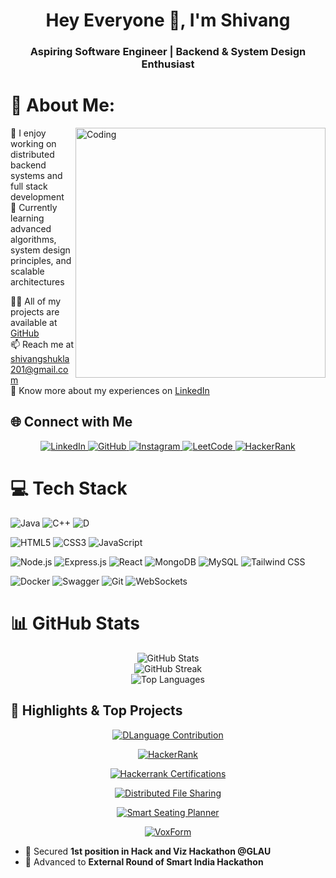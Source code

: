 <h1 align="center">Hey Everyone 👋, I'm Shivang</h1>
<h3 align="center">Aspiring Software Engineer | Backend & System Design Enthusiast</h3>

# 💫 About Me:
<img align="right" alt="Coding" width="400" src="https://raw.githubusercontent.com/shivangshukla7020/shivangshukla7020/master/coding.gif">

🔭 I enjoy working on distributed backend systems and full stack development  
🌱 Currently learning advanced algorithms, system design principles, and scalable architectures  

👨‍💻 All of my projects are available at [GitHub](https://github.com/shivangshukla7020)   
📫 Reach me at [shivangshukla201@gmail.com](mailto:shivangshukla201@gmail.com)  
📄 Know more about my experiences on [LinkedIn](https://linkedin.com/in/shivangshukla201)

## 🌐 Connect with Me

<p align="center">
  <a href="https://linkedin.com/in/shivangshukla201" target="_blank">
    <img src="https://img.shields.io/badge/LinkedIn-%230077B5?style=for-the-badge&logo=linkedin&logoColor=white" alt="LinkedIn" />
  </a>
  <a href="https://github.com/shivangshukla7020" target="_blank">
    <img src="https://img.shields.io/badge/GitHub-%2312100E?style=for-the-badge&logo=github&logoColor=white" alt="GitHub" />
  </a>
  <a href="https://www.instagram.com/shivangkumarshukla/" target="_blank">
    <img src="https://img.shields.io/badge/Instagram-%23E4405F?style=for-the-badge&logo=instagram&logoColor=white" alt="Instagram" />
  </a>
  <a href="https://leetcode.com/u/shivangshukla201/" target="_blank">
    <img src="https://img.shields.io/badge/LeetCode-%23333333?style=for-the-badge&logo=leetcode&logoColor=FFA116" alt="LeetCode" />
  </a>
  <a href="https://www.hackerrank.com/profile/shivangshukla201" target="_blank">
    <img src="https://img.shields.io/badge/HackerRank-%232EC866?style=for-the-badge&logo=hackerrank&logoColor=white" alt="HackerRank" />
  </a>
</p>

# 💻 Tech Stack

![Java](https://img.shields.io/badge/Java-%23ED8B00?style=for-the-badge&logo=openjdk&logoColor=white)
![C++](https://img.shields.io/badge/C++-%2300599C?style=for-the-badge&logo=c%2B%2B&logoColor=white)
![D](https://img.shields.io/badge/D-%23007F77?style=for-the-badge&logo=d&logoColor=white)

![HTML5](https://img.shields.io/badge/HTML5-%23E34F26?style=for-the-badge&logo=html5&logoColor=white)
![CSS3](https://img.shields.io/badge/CSS3-%231572B6?style=for-the-badge&logo=css3&logoColor=white)
![JavaScript](https://img.shields.io/badge/JavaScript-%23F7DF1E?style=for-the-badge&logo=javascript&logoColor=black)

![Node.js](https://img.shields.io/badge/Node.js-339933?style=for-the-badge&logo=node.js&logoColor=white)
![Express.js](https://img.shields.io/badge/Express.js-%23404d59?style=for-the-badge&logo=express&logoColor=%2361DAFB)
![React](https://img.shields.io/badge/React-%2320232a?style=for-the-badge&logo=react&logoColor=%2361DAFB)
![MongoDB](https://img.shields.io/badge/MongoDB-%234ea94b?style=for-the-badge&logo=mongodb&logoColor=white)
![MySQL](https://img.shields.io/badge/MySQL-%23000f0f?style=for-the-badge&logo=mysql&logoColor=white)
![Tailwind CSS](https://img.shields.io/badge/Tailwind_CSS-%2338B2AC?style=for-the-badge&logo=tailwind-css&logoColor=white)

![Docker](https://img.shields.io/badge/Docker-%230db7ed?style=for-the-badge&logo=docker&logoColor=white)
![Swagger](https://img.shields.io/badge/Swagger-%23E0E0E0?style=for-the-badge&logo=swagger&logoColor=black)
![Git](https://img.shields.io/badge/Git-%23F05032?style=for-the-badge&logo=git&logoColor=white)
![WebSockets](https://img.shields.io/badge/WebSockets-%233399FF?style=for-the-badge&logo=websocket&logoColor=white)

# 📊 GitHub Stats
<div align="center">
  <!-- General GitHub Stats -->
  <img src="https://github-readme-stats.vercel.app/api?username=shivangshukla7020&theme=react&hide_border=false&include_all_commits=true&count_private=true" alt="GitHub Stats" />

  <br/>

  <!-- GitHub Streak Stats -->
  <img src="https://github-readme-streak-stats.herokuapp.com/?user=shivangshukla7020&theme=react&hide_border=false" alt="GitHub Streak" />

  <br/>

  <!-- Top Languages -->
  <img src="https://github-readme-stats.vercel.app/api/top-langs/?username=shivangshukla7020&theme=react&hide_border=false&include_all_commits=true&count_private=true&layout=compact" alt="Top Languages" />
</div>

## 🌟 Highlights & Top Projects

<div align="center">

<!-- D Language Contribution -->
[![DLanguage Contribution](https://img.shields.io/badge/DLang-Contribution-brightgreen?style=for-the-badge&logo=d&logoColor=white)](https://github.com/dlang/dmd/pull/21151)

<!-- HackerRank Achievements -->
[![HackerRank](https://img.shields.io/badge/HackerRank-5★_Java-blue?style=for-the-badge&logo=hackerrank&logoColor=white)](https://www.hackerrank.com/profile/shivangshukla201)

<!-- Hackerrank Certifications -->
[![Hackerrank Certifications](https://img.shields.io/badge/Java_Certifications-4-green?style=for-the-badge&logo=java&logoColor=white)](https://www.linkedin.com/in/shivangshukla201/)

<!-- Top Projects -->
[![Distributed File Sharing](https://img.shields.io/badge/Distributed_File_Sharing-Java-orange?style=for-the-badge&logo=java&logoColor=white)](https://github.com/shivangshukla7020/DistributedFileSharingSystem)

[![Smart Seating Planner](https://img.shields.io/badge/Smart_Seating_Planner-React%20%2B%20Optimization-blue?style=for-the-badge&logo=react&logoColor=white)](https://github.com/shivangshukla7020/SmartSeatingPlanner)

[![VoxForm](https://img.shields.io/badge/VoxForm-Python%20%2B%20ML-lightblue?style=for-the-badge&logo=python&logoColor=white)](https://github.com/shivangshukla7020/VoxForm)

</div>

- 🏅 Secured **1st position in Hack and Viz Hackathon @GLAU**  
- 🌟 Advanced to **External Round of Smart India Hackathon**


